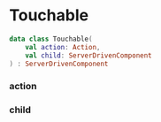 # Touchable



```kotlin
data class Touchable(
    val action: Action,
    val child: ServerDrivenComponent
) : ServerDrivenComponent
```

### action



### child



